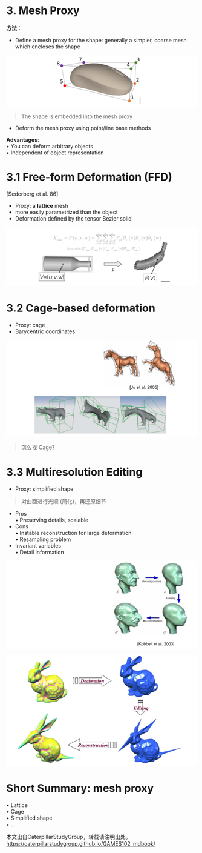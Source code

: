# 3. Mesh Proxy   

**方法**：      

* Define a mesh proxy for the shape: generally a simpler, coarse mesh which encloses the shape    

![](../assets/建模43.png)   

> The shape is embedded into the mesh proxy    

* Deform the mesh proxy using point/line base methods    

**Advantages**:     
• You can deform arbitrary objects    
• Independent of object representation    

# 3.1 Free‐form Deformation (FFD)    

[Sederberg et al. 86]   


* Proxy: a **lattice** mesh     
* more easily parametrized than the object     
* Deformation defined by the tensor Bezier solid     

![](../assets/建模44.png)   


# 3.2 Cage‐based deformation   


* Proxy: cage    
* Barycentric coordinates     

![](../assets/建模45.png)   

> 怎么找 Cage?

# 3.3 Multiresolution Editing    


* Proxy: simplified shape    

> 对曲面进行光顺 (简化)，再还原细节    

* Pros    
• Preserving details, scalable    
* Cons    
• Instable reconstruction for large deformation    
• Resampling problem     
* Invariant variables    
• Detail information    

![](../assets/建模46.png)   

![](../assets/建模47.png)   



# Short Summary: mesh proxy   

• Lattice    
• Cage    
• Simplified shape    
• …     

本文出自CaterpillarStudyGroup，转载请注明出处。
https://caterpillarstudygroup.github.io/GAMES102_mdbook/  
